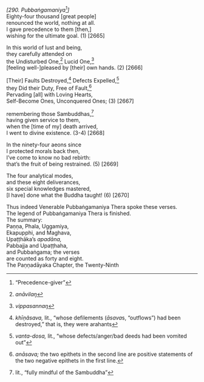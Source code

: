 *\[290. Pubbaṅgamaniya*[^1]*\]*  
Eighty-four thousand \[great people\]  
renounced the world, nothing at all.  
I gave precedence to them \[then,\]  
wishing for the ultimate goal. (1) \[2665\]

In this world of lust and being,  
they carefully attended on  
the Undisturbed One,[^2] Lucid One,[^3]  
\[feeling well-\]pleased by \[their\] own hands. (2) \[2666\]

\[Their\] Faults Destroyed,[^4] Defects Expelled,[^5]  
they Did their Duty, Free of Fault,[^6]  
Pervading \[all\] with Loving Hearts,  
Self-Become Ones, Unconquered Ones; (3) \[2667\]

remembering those Sambuddhas,[^7]  
having given service to them,  
when the \[time of my\] death arrived,  
I went to divine existence. (3-4) \[2668\]

In the ninety-four aeons since  
I protected morals back then,  
I’ve come to know no bad rebirth:  
that’s the fruit of being restrained. (5) \[2669\]

The four analytical modes,  
and these eight deliverances,  
six special knowledges mastered,  
\[I have\] done what the Buddha taught! (6) \[2670\]

Thus indeed Venerable Pubbaṅgamaniya Thera spoke these verses.  
The legend of Pubbaṅgamaniya Thera is finished.  
The summary:  
Paṇṇa, Phala, Uggamiya,  
Ekapupphi, and Maghava,  
Upaṭṭhāka’s *apadāna,*  
Pabbajja and Upaṭṭhaha,  
and Pubbaṅgama; the verses  
are counted as forty and eight.  
The Paṇṇadāyaka Chapter, the Twenty-Ninth

[^1]: “Precedence-giver”

[^2]: *anāvilaŋ*

[^3]: *vippasannaŋ*

[^4]: *khīṇâsava,* lit., “whose defilements (*āsava*s, “outflows”) had
    been destroyed,” that is, they were arahants

[^5]: *vanta-dosa,* lit., “whose defects/anger/bad deeds had been
    vomited out”

[^6]: *anāsava;* the two epithets in the second line are positive
    statements of the two negative epithets in the first line.

[^7]: lit., “fully mindful of the Sambuddha”
